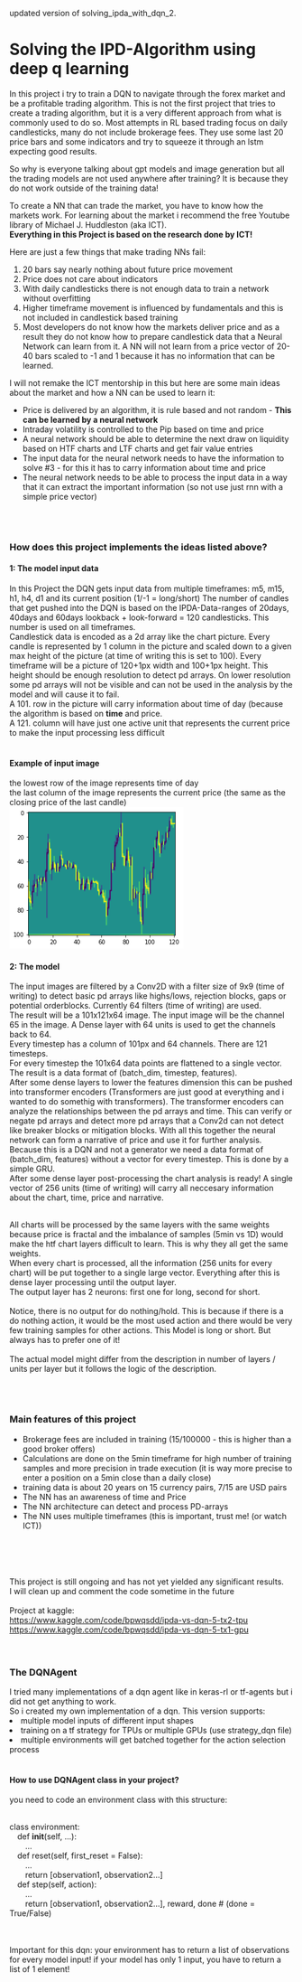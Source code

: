 updated version of solving_ipda_with_dqn_2.

<h1>Solving the IPD-Algorithm using deep q learning</h1>

In this project i try to train a DQN to navigate through the forex market and be a profitable trading algorithm.
This is not the first project that tries to create a trading algorithm, but it is a very different approach from what is commonly used to do so.
Most attempts in RL based trading focus on daily candlesticks, many do not include brokerage fees.
They use some last 20 price bars and some indicators and try to squeeze it through an lstm expecting good results. 

So why is everyone talking about gpt models and image generation but all the trading models are not used anywhere after training?
It is because they do not work outside of the training data!

To create a NN that can trade the market, you have to know how the markets work. 
For learning about the market i recommend the free Youtube library of Michael J. Huddleston (aka ICT).<br>
<b>Everything in this Project is based on the research done by ICT!</b>

Here are just a few things that make trading NNs fail: 
<ol>
  <li> 20 bars say nearly nothing about future price movement</li> 
  <li> Price does not care about indicators</li>
  <li> With daily candlesticks there is not enough data to train a network without overfitting</li>
  <li> Higher timeframe movement is influenced by fundamentals and this is not included in candlestick based training</li>
  <li> Most developers do not know how the markets deliver price and as a result they do not know how to prepare candlestick data that a Neural Network can learn from it. A NN will not learn from a price vector of 20-40 bars scaled to -1 and 1 because it has no information that can be learned. 
</ol>
    

I will not remake the ICT mentorship in this but here are some main ideas about the market and how a NN can be used to learn it:
<ul>
  <li>Price is delivered by an algorithm, it is rule based and not random - <b>This can be learned by a neural network</b></li>
  <li>Intraday volatility is controlled to the Pip based on time and price</li>
  <li>A neural network should be able to determine the next draw on liquidity based on HTF charts and LTF charts and get fair value entries</li>
  <li>The input data for the neural network needs to have the information to solve #3 - for this it has to carry information about time and price</li>
  <li>The neural network needs to be able to process the input data in a way that it can extract the important information (so not use just rnn with a simple price vector)</li>
</ul>

<br><br>
<h3>How does this project implements the ideas listed above?</h3>
<h4> 1: The model input data </h4>
In this Project the DQN gets input data from multiple timeframes: m5, m15, h1, h4, d1 and its current position (1/-1 = long/short)
The number of candles that get pushed into the DQN is based on the IPDA-Data-ranges of 20days, 40days and 60days lookback + look-forward = 120 candlesticks.
This number is used on all timeframes.<br>
Candlestick data is encoded as a 2d array like the chart picture. Every candle is represented by 1 column in the picture and scaled down to a given max height of the picture (at time of writing this is set to 100). Every timeframe will be a picture of 120+1px width and 100+1px height. This height should be enough resolution to detect pd arrays. On lower resolution some pd arrays will not be visible and can not be used in the analysis by the model and will cause it to fail. <br>
A 101. row in the picture will carry information about time of day (because the algorithm is based on <b>time</b> and price.<br> A 121. column will have just one active unit that represents the current price to make the input processing less difficult<br><br>

<h4>Example of input image</h4>
the lowest row of the image represents time of day<br>
the last column of the image represents the current price (the same as the closing price of the last candle)
<img src = "r1.jpg" title="Input image">

<h4>2: The model</h4>
The input images are filtered by a Conv2D with a filter size of 9x9 (time of writing) to detect basic pd arrays like highs/lows, rejection blocks, gaps or potential orderblocks. Currently 64 filters (time of writing) are used. <br>
The result will be a 101x121x64 image. The input image will be the channel 65 in the image. A Dense layer with 64 units is used to get the channels back to 64. <br>
Every timestep has a column of 101px and 64 channels. There are 121 timesteps.<br>
For every timestep the 101x64 data points are flattened to a single vector. The result is a data format of (batch_dim, timestep, features).<br>
After some dense layers to lower the features dimension this can be pushed into transformer encoders (Transformers are just good at everything and i wanted to do somethig with transformers). The transformer encoders can analyze the relationships between the pd arrays and time. This can verify or negate pd arrays and detect more pd arrays that a Conv2d can not detect like breaker blocks or mitigation blocks. With all this together the neural network can form a narrative of price and use it for further analysis.<br>
Because this is a DQN and not a generator we need a data format of (batch_dim, features) without a vector for every timestep. This is done by a simple GRU.<br>
After some dense layer post-processing the chart analysis is ready! A single vector of 256 units (time of writing) will carry all neccesary information about the chart, time, price and narrative.<br><br>

All charts will be processed by the same layers with the same weights because price is fractal and the imbalance of samples (5min vs 1D) would make the htf chart layers difficult to learn. This is why they all get the same weights.<br>
When every chart is processed, all the information (256 units for every chart) will be put together to a single large vector. Everything after this is dense layer processing until the output layer.<br>
The output layer has 2 neurons: first one for long, second for short.<br><br>
Notice, there is no output for do nothing/hold. This is because if there is a do nothing action, it would be the most used action and there would be very few training samples for other actions. This Model is long or short. But always has to prefer one of it!<br><br>
The actual model might differ from the description in number of layers / units per layer but it follows the logic of the description.

<br><br>
<h3>Main features of this project</h3>
<ul>
  <li>Brokerage fees are included in training (15/100000 - this is higher than a good broker offers)</li>
  <li>Calculations are done on the 5min timeframe for high number of training samples and more precision in trade execution (it is way more precise to enter a position on a 5min close than a daily close)</li>
  <li>training data is about 20 years on 15 currency pairs, 7/15 are USD pairs</li>
  <li>The NN has an awareness of time and Price</li>
  <li>The NN architecture can detect and process PD-arrays</li>
  <li>The NN uses multiple timeframes (this is important, trust me! (or watch ICT))</li>
</ul>  

<br><br><br><br>
This project is still ongoing and has not yet yielded any significant results.<br>
I will clean up and comment the code sometime in the future<br><br>
Project at kaggle:<br> 
https://www.kaggle.com/code/bpwqsdd/ipda-vs-dqn-5-tx2-tpu<br>
https://www.kaggle.com/code/bpwqsdd/ipda-vs-dqn-5-tx1-gpu<br>
<br><br>
<h3>The DQNAgent</h3>
I tried many implementations of a dqn agent like in keras-rl or tf-agents but i did not get anything to work.<br>
So i created my own implementation of a dqn. This version supports:<br>
<li>multiple model inputs of different input shapes</li>
<li>training on a tf strategy for TPUs or multiple GPUs (use strategy_dqn file)</li>
<li>multiple environments will get batched together for the action selection process</li>
<br>
<h4>How to use DQNAgent class in your project?</h4>
you need to code an environment class with this structure:<br><br>

class environment:<br>
  &emsp;def __init__(self, ...):<br>
    &emsp;&emsp;...<br>
  &emsp;def reset(self, first_reset = False):<br>
    &emsp;&emsp;...<br>
    &emsp;&emsp;return [observation1, observation2...]<br>
   &emsp;def step(self, action):<br>
    &emsp;&emsp;...<br>
    &emsp;&emsp;return [observation1, observation2...], reward, done # (done = True/False)<br>
    
<br><br>
Important for this dqn: your environment has to return a list of observations for every model input! if your model has only 1 input, you have to return a list of 1 element!<br>

